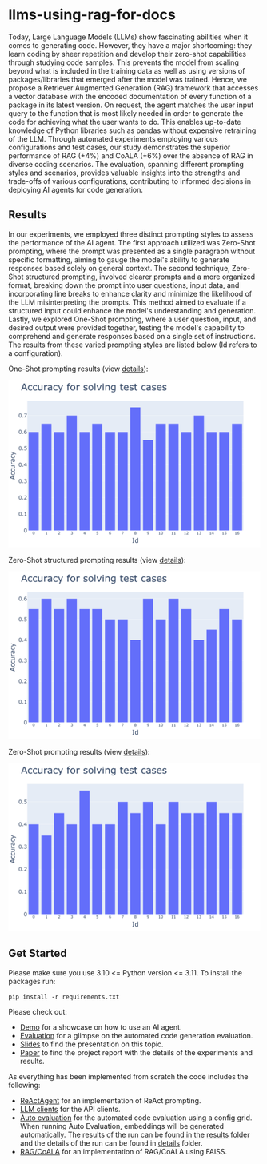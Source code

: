 # llms-using-rag-for-docs

Today, Large Language Models (LLMs) show fascinating abilities when it comes to generating code. However, they have a major shortcoming: they learn coding by sheer repetition and develop their zero-shot capabilities through studying code samples. This prevents the model from scaling beyond what is included in the training data as well as using versions of packages/libraries that emerged after the model was trained.
Hence, we propose a Retriever Augmented Generation (RAG) framework that accesses a vector database with the encoded documentation of every function of a package in its latest version. On request, the agent matches the user input query to the function that is most likely needed in order to generate the code for achieving what the user wants to do. This enables up-to-date knowledge of Python libraries such as pandas without expensive retraining of the LLM. Through automated experiments employing various configurations and test cases, our study demonstrates the superior performance of RAG (+4\%) and CoALA (+6\%) over the absence of RAG in diverse coding scenarios. The evaluation, spanning different prompting styles and scenarios, provides valuable insights into the strengths and trade-offs of various configurations, contributing to informed decisions in deploying AI agents for code generation.

## Results

In our experiments, we employed three distinct prompting styles to assess the performance of the AI agent. The first approach utilized was Zero-Shot prompting, where the prompt was presented as a single paragraph without specific formatting, aiming to gauge the model's ability to generate responses based solely on general context. The second technique, Zero-Shot structured prompting, involved clearer prompts and a more organized format, breaking down the prompt into user questions, input data, and incorporating line breaks to enhance clarity and minimize the likelihood of the LLM misinterpreting the prompts. This method aimed to evaluate if a structured input could enhance the model's understanding and generation. Lastly, we explored One-Shot prompting, where a user question, input, and desired output were provided together, testing the model's capability to comprehend and generate responses based on a single set of instructions. The results from these varied prompting styles are listed below (Id refers to a configuration).

One-Shot prompting results (view [details](results/pandas_one_shot.csv)):

![One-Shot prompting](docs/total_acc_one_shot.png)

Zero-Shot structured prompting results (view [details](results/pandas_zero_shot_structured.csv)):

![Zero-Shot structured prompting](docs/total_acc_zero_shot_structured.png)

Zero-Shot prompting results (view [details](results/pandas_zero_shot.csv)):

![Zero-Shot prompting](docs/total_acc_zero_shot.png)

## Get Started

Please make sure you use 3.10 <= Python version <= 3.11. To install the packages run:

```
pip install -r requirements.txt
```

Please check out:

- [Demo](demo.ipynb) for a showcase on how to use an AI agent.
- [Evaluation](evaluation.ipynb) for a glimpse on the automated code generation evaluation.
- [Slides](docs/NLP%20Project%20Slides.pdf) to find the presentation on this topic.
- [Paper]() to find the project report with the details of the experiments and results.

As everything has been implemented from scratch the code includes the following:

- [ReActAgent](llms/agents) for an implementation of ReAct prompting.
- [LLM clients](llms/clients/) for the API clients.
- [Auto evaluation](llms/evaluation/) for the automated code evaluation using a config grid. When running Auto Evaluation, embeddings will be generated automatically. The results of the run can be found in the [results](results) folder and the details of the run can be found in [details](results/details/) folder.
- [RAG/CoALA](llms/rag) for an implementation of RAG/CoALA using FAISS.
